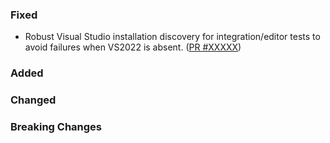 ### Fixed
* Robust Visual Studio installation discovery for integration/editor tests to avoid failures when VS2022 is absent. ([PR #XXXXX](https://github.com/dotnet/fsharp/pull/XXXXX))

### Added

### Changed

### Breaking Changes
